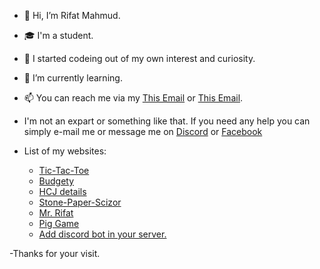 - 👋 Hi, I’m Rifat Mahmud.
- 🎓 I'm a student.
- 🌈 I started codeing out of my own interest and curiosity.
- 🌱 I’m currently learning.
- 📫 You can reach me via my <a href="mailto:rifatmahmudpc@gmail.com">This Email</a> or <a href="mailto:rifatmahmudpc@gmail.com">This Email</a>.
- I'm not an expart or something like that. If you need any help you can simply e-mail me or message me on <a href="https://discord.com/channels/Rifat#1141">Discord</a> or <a href="https://www.facebook.com/messages/t/rifatno1.fb">Facebook</a>


- List of my websites:
  - <a href="https://t-t-t-r.netlify.app/">Tic-Tac-Toe</a>
  - <a href="https://r-budget.netlify.app/">Budgety</a>
  - <a href="https://just-try.netlify.app/">HCJ details</a>
  - <a href="https://s-p-s.netlify.app/">Stone-Paper-Scizor</a>
  - <a href="https://rifatpractice.netlify.app/">Mr. Rifat</a>
  - <a href="https://pig-game-rifat.netlify.app/">Pig Game</a>
  - <a href="https://discord.com/oauth2/authorize?client_id=812537560030117928&permissions=8&scope=bot">Add discord bot in your server.</a>


-Thanks for your visit.
<!---
RifatMahmudno-1/RifatMahmudno-1 is a ✨ special ✨ repository because its `README.md` (this file) appears on your GitHub profile.
You can click the Preview link to take a look at your changes.
--->

